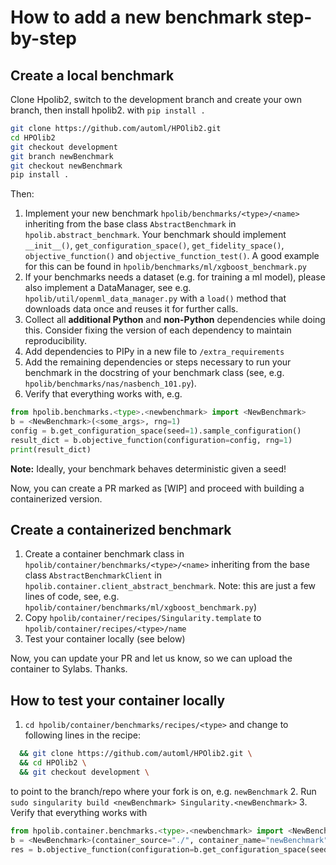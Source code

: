 # How to add a new benchmark step-by-step

## Create a local benchmark

Clone Hpolib2, switch to the development branch and create your own branch, then install hpolib2. 
with `pip install .`
```bash
git clone https://github.com/automl/HPOlib2.git
cd HPOlib2
git checkout development
git branch newBenchmark
git checkout newBenchmark
pip install .
```

Then: 

  1. Implement your new benchmark `hpolib/benchmarks/<type>/<name>` inheriting from the base class 
  `AbstractBenchmark` in `hpolib.abstract_benchmark`. Your benchmark should implement `__init__()`, 
  `get_configuration_space()`, `get_fidelity_space()`, `objective_function()` and `objective_function_test()`.
    A good example for this can be found in `hpolib/benchmarks/ml/xgboost_benchmark.py`
  3. If your benchmarks needs a dataset (e.g. for training a ml model), please also implement a DataManager, see e.g.
   `hpolib/util/openml_data_manager.py` with a `load()` method that downloads data once and reuses it for further calls.
  4. Collect all **additional Python** and **non-Python** dependencies while doing this. 
  Consider fixing the version of each dependency to maintain reproducibility.
  5. Add dependencies to PIPy in a new file to `/extra_requirements`
  6. Add the remaining dependencies or steps necessary to run your benchmark in the docstring of your benchmark class
    (see, e.g. `hpolib/benchmarks/nas/nasbench_101.py`).
  7. Verify that everything works with, e.g.
```python
from hpolib.benchmarks.<type>.<newbenchmark> import <NewBenchmark>
b = <NewBenchmark>(<some_args>, rng=1)
config = b.get_configuration_space(seed=1).sample_configuration()
result_dict = b.objective_function(configuration=config, rng=1)
print(result_dict)
```

**Note:** Ideally, your benchmark behaves deterministic given a seed!

Now, you can create a PR marked as [WIP] and proceed with building a containerized version. 

## Create a containerized benchmark

  1. Create a container benchmark class in `hpolib/container/benchmarks/<type>/<name>` inheriting from the 
  base class `AbstractBenchmarkClient` in `hpolib.container.client_abstract_benchmark`. 
  Note: this are just a few lines of code, see, e.g. `hpolib/container/benchmarks/ml/xgboost_benchmark.py`)
  2. Copy `hpolib/container/recipes/Singularity.template` to  `hpolib/container/recipes/<type>/name`
  3. Test your container locally (see below)

Now, you can update your PR and let us know, so we can upload the container to Sylabs. Thanks.
  
## How to test your container locally

  1. `cd hpolib/container/benchmarks/recipes/<type>` and change to following lines in the recipe:
  ```bash
    && git clone https://github.com/automl/HPOlib2.git \
    && cd HPOlib2 \
    && git checkout development \
```
   to point to the branch/repo where your fork is on, e.g. `newBenchmark`
  2. Run `sudo singularity build <newBenchmark> Singularity.<newBenchmark>`
  3. Verify that everything works with
  ```python
from hpolib.container.benchmarks.<type>.<newbenchmark> import <NewBenchmark>
b = <NewBenchmark>(container_source="./", container_name="newBenchmark")
res = b.objective_function(configuration=b.get_configuration_space(seed=1).sample_configuration())
```
